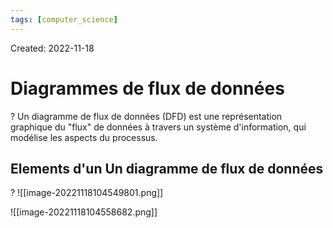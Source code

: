 ```yaml
---
tags: [computer_science] 
---
```

Created: 2022-11-18

# Diagrammes de flux de données
?
Un diagramme de flux de données (DFD) est une représentation graphique du "flux" de données à travers un système d'information, qui modélise les aspects du processus.
<!--SR:!2024-02-06,255,230-->

## Elements d'un Un diagramme de flux de données
?
![[image-20221118104549801.png]]
<!--SR:!2023-11-26,84,210-->

![[image-20221118104558682.png]]

